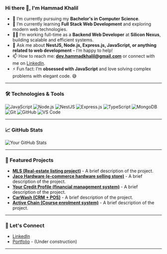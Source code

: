 ### Hi there 👋, I'm Hammad Khalil

- 🔭 I’m currently pursuing my **Bachelor's in Computer Science**.
- 🌱 I’m currently learning **Full Stack Web Development** and exploring modern web technologies.
- 👨‍💻 I’m working full-time as a **Backend Web Developer** at **Silicon Nexus**, building scalable and efficient systems.
- 💬 Ask me about **NestJS, Node.js, Express.js, JavaScript, or anything related to web development** – I’m happy to help!
- 📫 How to reach me: **dev.hammadkhalil@gmail.com** or connect with me on [LinkedIn](https://www.linkedin.com/in/yourprofile).
- ⚡ Fun fact: I’m **obsessed with JavaScript** and love solving complex problems with elegant code. 😅

---

### 🛠️ Technologies & Tools

![JavaScript](https://img.shields.io/badge/-JavaScript-F7DF1E?style=flat&logo=javascript&logoColor=black)
![Node.js](https://img.shields.io/badge/-Node.js-339933?style=flat&logo=node.js&logoColor=white)
![NestJS](https://img.shields.io/badge/-NestJS-E0234E?style=flat&logo=nestjs&logoColor=white)
![Express.js](https://img.shields.io/badge/-Express.js-000000?style=flat&logo=express&logoColor=white)
![TypeScript](https://img.shields.io/badge/-TypeScript-3178C6?style=flat&logo=typescript&logoColor=white)
![MongoDB](https://img.shields.io/badge/-MongoDB-47A248?style=flat&logo=mongodb&logoColor=white)
![Git](https://img.shields.io/badge/-Git-F05032?style=flat&logo=git&logoColor=white)
![GitHub](https://img.shields.io/badge/-GitHub-181717?style=flat&logo=github&logoColor=white)
![VS Code](https://img.shields.io/badge/-VS%20Code-007ACC?style=flat&logo=visual-studio-code&logoColor=white)

---

### 📈 GitHub Stats

![Your GitHub Stats](https://github-readme-stats.vercel.app/api?username=dev-hammadkhalil&show_icons=true&theme=radical)

---

### 📂 Featured Projects

- **[MLS (Real-estate listing project)](https://github.com/dev-hammadkhalil/project1)** - A brief description of the project.
- **[Jaco Hardware (e-commerce hardware selling store)](https://github.com/dev-hammadkhalil/project2)** - A brief description of the project.
- **[Your Credit Profile (financial management system)](https://github.com/dev-hammadkhalil/project3)** - A brief description of the project.
- **[CarWash (CRM + POS)](https://github.com/dev-hammadkhalil/project4)** - A brief description of the project.
- **[Active Chain (Course enrolment system)](https://github.com/dev-hammadkhalil/project5)** - A brief description of the project.

---

### 🤝 Let's Connect

- [LinkedIn](https://www.linkedin.com/in/hammad27)
- [Portfolio](https://yourportfolio.com) - (Under construction)

---
